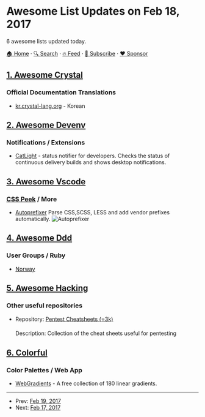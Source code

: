 # Awesome List Updates on Feb 18, 2017

6 awesome lists updated today.

[🏠 Home](/README.md) · [🔍 Search](https://www.trackawesomelist.com/search/) · [🔥 Feed](https://www.trackawesomelist.com/rss.xml) · [📮 Subscribe](https://trackawesomelist.us17.list-manage.com/subscribe?u=d2f0117aa829c83a63ec63c2f&id=36a103854c) · [❤️  Sponsor](https://github.com/sponsors/theowenyoung)



## [1. Awesome Crystal](/content/veelenga/awesome-crystal/README.md)

### Official Documentation Translations

*   [kr.crystal-lang.org](https://kr.crystal-lang.org/) - Korean

## [2. Awesome Devenv](/content/jondot/awesome-devenv/README.md)

### Notifications / Extensions

*   [CatLight](https://catlight.io) - status notifier for developers. Checks the status of continuous delivery builds and shows desktop notifications.

## [3. Awesome Vscode](/content/viatsko/awesome-vscode/README.md)

### [CSS Peek](https://marketplace.visualstudio.com/items?itemName=pranaygp.vscode-css-peek) / More

*   [Autoprefixer](https://marketplace.visualstudio.com/items?itemName=mrmlnc.vscode-autoprefixer)
    Parse CSS,SCSS, LESS and add vendor prefixes automatically.
    ![Autoprefixer](https://cloud.githubusercontent.com/assets/7034281/16823311/da82a3c6-496b-11e6-8d95-0bebbf0b9607.gif)

## [4. Awesome Ddd](/content/heynickc/awesome-ddd/README.md)

### User Groups / Ruby

*   [Norway](https://www.meetup.com/dddnorway/)

## [5. Awesome Hacking](/content/Hack-with-Github/Awesome-Hacking/README.md)

### Other useful repositories

- Repository: [Pentest Cheatsheets (⭐3k)](https://github.com/coreb1t/awesome-pentest-cheat-sheets)

  Description: Collection of the cheat sheets useful for pentesting



## [6. Colorful](/content/Siddharth11/Colorful/README.md)

### Color Palettes / Web App

*   [WebGradients](https://webgradients.com/) - A free collection of 180 linear gradients.

---

- Prev: [Feb 19, 2017](/content/2017/02/19/README.md)
- Next: [Feb 17, 2017](/content/2017/02/17/README.md)